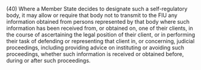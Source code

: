 (40) Where a Member State decides to designate such a self-regulatory body, it may allow or require that body not to transmit to the FIU any information obtained from persons represented by that body where such information has been received from, or obtained on, one of their clients, in the course of ascertaining the legal position of their client, or in performing their task of defending or representing that client in, or concerning, judicial proceedings, including providing advice on instituting or avoiding such proceedings, whether such information is received or obtained before, during or after such proceedings.
